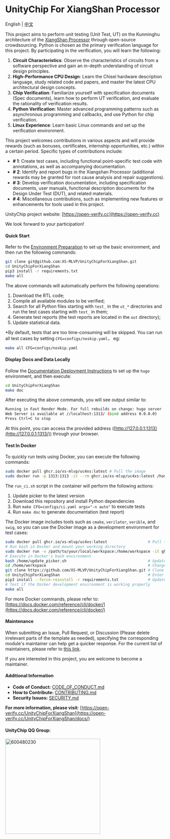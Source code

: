 # UnityChip For XiangShan Processor

English | [中文](/README.zh.md)

This project aims to perform unit testing (Unit Test, UT) on the Kunminghu architecture of the [XiangShan Processor](https://github.com/OpenXiangShan/XiangShan) through open-source crowdsourcing. Python is chosen as the primary verification language for this project. By participating in the verification, you will learn the following:

1. **Circuit Characteristics**: Observe the characteristics of circuits from a software perspective and gain an in-depth understanding of circuit design principles.
2. **High-Performance CPU Design**: Learn the Chisel hardware description language, study related code and papers, and master the latest CPU architectural design concepts.
3. **Chip Verification**: Familiarize yourself with specification documents (Spec documents), learn how to perform UT verification, and evaluate the rationality of verification results.
4. **Python Verification**: Master advanced programming patterns such as asynchronous programming and callbacks, and use Python for chip verification.
5. **Linux Experience**: Learn basic Linux commands and set up the verification environment.

This project welcomes contributions in various aspects and will provide rewards (such as bonuses, certificates, internship opportunities, etc.) within a certain period. Specific types of contributions include:

- **# 1**: Create test cases, including functional point-specific test code with annotations, as well as accompanying documentation.
- **# 2**: Identify and report bugs in the Xiangshan Processor (additional rewards may be granted for root cause analysis and repair suggestions).
- **# 3**: Develop verification documentation, including specification documents, user manuals, functional description documents for the Design Under Test (DUT), and related materials.
- **# 4**: Miscellaneous contributions, such as implementing new features or enhancements for tools used in this project.

UnityChip project website: [https://open-verify.cc](https://open-verify.cc)

We look forward to your participation!

#### Quick Start

Refer to the [Environment Preparation](https://open-verify.cc/UnityChipForXiangShan/docs/01_verfiy_env/) to set up the basic environment, and then run the following commands:

```bash
git clone git@github.com:XS-MLVP/UnityChipForXiangShan.git
cd UnityChipForXiangShan
pip3 install -r requirements.txt
make all
```

The above commands will automatically perform the following operations:

1. Download the RTL code;
1. Compile all available modules to be verified;
1. Search for all Python files starting with `test_` in the `ut_*` directories and run the test cases starting with `test_` in them;
1. Generate test reports (the test reports are located in the `out` directory);
1. Update statistical data.


*By default, tests that are too time-consuming will be skipped. You can run all test cases by setting `CFG=configs/noskip.yaml`， eg:

```bash
make all CFG=configs/noskip.yaml
```

#### Display Docs and Data Locally

Follow the [Documentation Deployment Instructions](https://github.com/XS-MLVP/UnityChipForXiangShan/blob/main/documents/README.en.md) to set up the `hugo` environment, and then execute:

```bash
cd UnityChipForXiangShan
make doc
```

After executing the above commands, you will see output similar to:

```bash
Running in Fast Render Mode. For full rebuilds on change: hugo server --disableFastRender
Web Server is available at //localhost:1313/ (bind address 0.0.0.0)
Press Ctrl+C to stop
```

At this point, you can access the provided address ([http://127.0.0.1:1313](http://127.0.0.1:1313/)) through your browser.

#### Test In Docker
To quickly run tests using Docker, you can execute the following commands:

```bash
sudo docker pull ghcr.io/xs-mlvp/uc4xs:latest # Pull the image
sudo docker run -p 1313:1313 -it --rm ghcr.io/xs-mlvp/uc4xs:latest /home/run_ci.sh # Run the tests
```

The `run_ci.sh` script in the container will perform the following actions:
1. Update picker to the latest version
1. Download this repository and install Python dependencies
1. Run `make CFG=configs/ci.yaml args="-n auto"` to execute tests
1. Run `make doc` to generate documentation (test report)


The Docker image includes tools such as `cmake`, `verilator`, `verible`, and `swig`, so you can use the Docker image as a development environment for test cases:

```bash
sudo docker pull ghcr.io/xs-mlvp/uc4xs:latest                  # Pull the Docker image
# Run bash in Docker and mount your working directory
sudo docker run -v /path/to/your/local/workspace:/home/workspace -it ghcr.io/xs-mlvp/uc4xs:latest /bin/bash
# Execute in Docker's bash environment
bash /home/update_picker.sh                                    # Update picker to the latest version
cd /home/workspace                                             # Change to the working directory
git clone https://github.com/XS-MLVP/UnityChipForXiangShan.git # Clone the repository
cd UnityChipForXiangShan                                       # Enter the repository
pip3 install --force-reinstall -r requirements.txt             # Update Python dependencies
# Test if the Docker development environment is working properly
make all
```

For more Docker commands, please refer to: [https://docs.docker.com/reference/cli/docker/](https://docs.docker.com/reference/cli/docker/)


#### Maintenance

When submitting an Issue, Pull Request, or Discussion (Please delete irrelevant parts of the template as needed), specifying the corresponding module's maintainer can help get a quicker response. For the current list of maintainers, please refer to [this link](https://open-verify.cc/UnityChipForXiangShan/docs/99_maintain/).

If you are interested in this project, you are welcome to become a maintainer.

#### Additional Information

- **Code of Conduct:** [CODE_OF_CONDUCT.md](/CODE_OF_CONDUCT.md)
- **How to Contribute:** [CONTRIBUTING.md](/CONTRIBUTING.md)
- **Security Issues:** [SECURITY.md](/SECURITY.md)


**For more information, please visit**: [https://open-verify.cc/UnityChipForXiangShan](https://open-verify.cc/UnityChipForXiangShan/docs/)


#### UnityChip QQ Group:

<image src="/.github/image/600480230.jpg" alt="600480230" width=300px />
